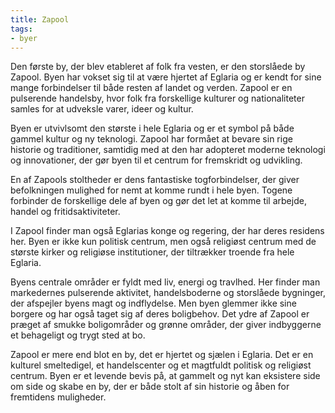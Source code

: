 ```yaml
---
title: Zapool
tags:
- byer
---
```

Den første by, der blev etableret af folk fra vesten, er den storslåede by Zapool. Byen har vokset sig til at være hjertet af Eglaria og er kendt for sine mange forbindelser til både resten af landet og verden. Zapool er en pulserende handelsby, hvor folk fra forskellige kulturer og nationaliteter samles for at udveksle varer, ideer og kultur.

Byen er utvivlsomt den største i hele Eglaria og er et symbol på både gammel kultur og ny teknologi. Zapool har formået at bevare sin rige historie og traditioner, samtidig med at den har adopteret moderne teknologi og innovationer, der gør byen til et centrum for fremskridt og udvikling.

En af Zapools stoltheder er dens fantastiske togforbindelser, der giver befolkningen mulighed for nemt at komme rundt i hele byen. Togene forbinder de forskellige dele af byen og gør det let at komme til arbejde, handel og fritidsaktiviteter.

I Zapool finder man også Eglarias konge og regering, der har deres residens her. Byen er ikke kun politisk centrum, men også religiøst centrum med de største kirker og religiøse institutioner, der tiltrækker troende fra hele Eglaria.

Byens centrale områder er fyldt med liv, energi og travlhed. Her finder man markedernes pulserende aktivitet, handelsboderne og storslåede bygninger, der afspejler byens magt og indflydelse. Men byen glemmer ikke sine borgere og har også taget sig af deres boligbehov. Det ydre af Zapool er præget af smukke boligområder og grønne områder, der giver indbyggerne et behageligt og trygt sted at bo.

Zapool er mere end blot en by, det er hjertet og sjælen i Eglaria. Det er en kulturel smeltedigel, et handelscenter og et magtfuldt politisk og religiøst centrum. Byen er et levende bevis på, at gammelt og nyt kan eksistere side om side og skabe en by, der er både stolt af sin historie og åben for fremtidens muligheder.
